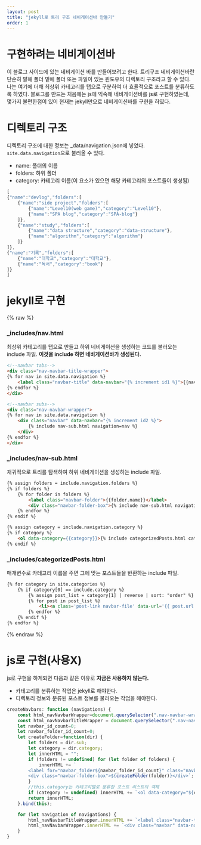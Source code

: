 ```yaml
---
layout: post
title: "jekyll로 트리 구조 네비게이션바 만들기"
order: 1
---
```

# 구현하려는 네비게이션바
이 블로그 사이드에 있는 네비게이션 바를 만들어보려고 한다. 트리구조 네비게이션바란 단순히 말해 폴더 밑에 폴더 또는 파일이 있는 윈도우의 디렉토리 구조라고 할 수 있다. 나는 여기에 더해 최상위 카테고리를 탭으로 구분하여 더 효율적으로 포스트를 분류하도록 하였다. 블로그를 만드는 처음에는 js에 익숙해 네비게이션바를 js로 구현하였는데, 몇가지 불편한점이 있어 현재는 jekyll만으로 네비게이션바를 구현을 하였다.  

# 디렉토리 구조

디렉토리 구조에 대한 정보는 _data/navigation.json에 넣었다. `site.data.navigation`으로 불러올 수 있다.

* name: 폴더의 이름
* folders: 하위 폴더
* category: 카테고리 이름(이 요소가 있으면 해당 카테고리의 포스트들이 생성됨)

```js
[
{"name":"devlog","folders":[
    {"name":"side project","folders":[
        {"name":"Level10(web game)","category":"Level10"},
        {"name":"SPA blog","category":"SPA-blog"}
    ]},
    {"name":"study","folders":[
        {"name":"data structure","category":"data-structure"},
        {"name":"algorithm","category":"algorithm"}
    ]}
]},
{"name":"기록","folders":[
    {"name":"대학교","category":"대학교"},
    {"name":"독서","category":"book"}
]}
]
```

# jekyll로 구현

{% raw %}
### _includes/nav.html

최상위 카테고리를 탭으로 만들고 하위 네비게이션을 생성하는 코드를 불러오는 include 파일. 
**이것을 include 하면 네비게이션바가 생성된다.**
```html
<!--navbar tabs-->
<div class="nav-navbar-title-wrapper">
{% for nav in site.data.navigation %}
    <label class="navbar-title" data-navbar="{% increment id1 %}">{{nav.name}}</label>
{% endfor %}
</div>

<!--navbar subs-->
<div class="nav-navbar-wrapper">
{% for nav in site.data.navigation %}
    <div class="navbar" data-navbar="{% increment id2 %}">
        {% include nav-sub.html navigation=nav %}
    </div>
{% endfor %}
</div>
```

### _includes/nav-sub.html

재귀적으로 트리를 탐색하여 하위 네비게이션을 생성하는 include 파일.
```html
{% assign folders = include.navigation.folders %}
{% if folders %}
    {% for folder in folders %}
        <label class="navbar-folder">{{folder.name}}</label>
        <div class="navbar-folder-box">{% include nav-sub.html navigation=folder %}</div>
    {% endfor %}
{% endif %}

{% assign category = include.navigation.category %}
{% if category %}
    <ol data-category={{category}}>{% include categorizedPosts.html category=category %}</ol>
{% endif %}
```
### _includes/categorizedPosts.html

매개변수로 카테고리 이름을 주면 그에 맞는 포스트들을 반환하는 include 파일. 
```html
{% for category in site.categories %}
    {% if category[0] == include.category %}
        {% assign post_list = category[1] | reverse | sort: "order" %}
        {% for post in post_list %}
            <li><a class='post-link navbar-file' data-url='{{ post.url }}'>{{ post.title }}</a></li>
        {% endfor %}
    {% endif %}
{% endfor %}
```
{% endraw %}

# js로 구현(사용X)
js로 구현을 하게되면 다음과 같은 이유로 **지금은 사용하지 않는다.**
* 카테고리를 분류하는 작업은 jekyll로 해야한다.
* 디렉토리 정보와 분류된 포스트 정보를 불러오는 작업을 해야한다.

```js
createNavbars: function (navigations) {
    const html_navNavbarWrapper=document.querySelector(".nav-navbar-wrapper");
    const html_navNavbarTitleWrapper = document.querySelector(".nav-navbar-title-wrapper");
    let navbar_id_count=0;
    let navbar_folder_id_count=0;
    let createFolder=function(dir) {
        let folders = dir.sub;
        let category = dir.category;
        let innerHTML = "";
        if (folders != undefined) for (let folder of folders) {
            innerHTML += `
        <label for="navbar_folder${navbar_folder_id_count}" class="navbar-folder">${folder.name}</label>
        <div class="navbar-folder-box">${createFolder(folder)}</div>`;
        }
        //this.category는 카테고리별로 분류한 포스트 리스트의 객체
        if (category != undefined) innerHTML += `<ol data-category="${category}">${this.category[category]}</ol>`;
        return innerHTML;
    }.bind(this);

    for (let navigation of navigations) {
        html_navNavbarTitleWrapper.innerHTML += `<label class="navbar-title" data-navbar="${navbar_id_count}">${navigation.title}</label>`;
        html_navNavbarWrapper.innerHTML += `<div class="navbar" data-navbar="${navbar_id_count++}">${createFolder(navigation)}</div>`;
    }
}
```